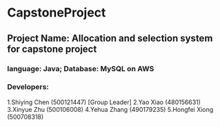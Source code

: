 # CapstoneProject
## Project Name: Allocation and selection system for capstone project
### language: Java; Database: MySQL on AWS
### Developers: 
1.Shiying Chen (500121447) [Group Leader]
2.Yao Xiao (480156631)
3.Xinyue Zhu (500106008)
4.Yehua Zhang (490179235)
5.Hongfei Xiong (500708318)
